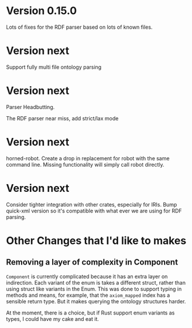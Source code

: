 Version 0.15.0
==============

Lots of fixes for the RDF parser based on lots of known files.


Version next
============

Support fully multi file ontology parsing


Version next
============

Parser Headbutting.

The RDF parser near miss, add strict/lax mode

Version next
============

horned-robot. Create a drop in replacement for robot with the same
command line. Missing functionality will simply call robot directly.




Version next
==============

Consider tighter integration with other crates, especially for
IRIs. Bump quick-xml version so it's compatible with what ever we are
using for RDF parsing.


Other Changes that I'd like to makes
====================================


Removing a layer of complexity in Component
---------------------------------------

`Component` is currently complicated because it has an extra layer on
indirection. Each variant of the enum is takes a different struct,
rather than using struct like variants in the Enum. This was done
to support typing in methods and means, for example, that the
`axiom_mapped` index has a sensible return type. But it makes querying
the ontology structures harder.

At the moment, there is a choice, but if Rust support enum variants as
types, I could have my cake and eat it.
